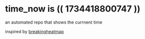 # time_now is (( 1734418800747 ))

an automated repo that shows the currnent time

inspired by [breakingheatmap](https://github.com/breakingheatmap/breakingheatmap)